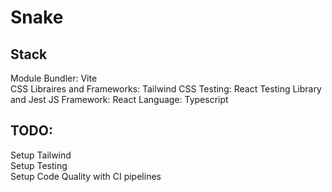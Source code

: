 # Snake

## Stack
Module Bundler: Vite  
CSS Libraires and Frameworks: Tailwind CSS
Testing: React Testing Library and Jest
JS Framework: React
Language: Typescript

## TODO: 
Setup Tailwind  
Setup Testing  
Setup Code Quality with CI pipelines  
